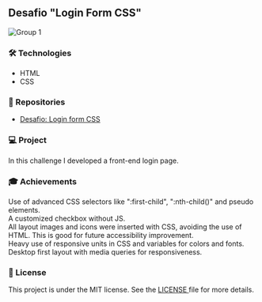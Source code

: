 <h2>Desafio "Login Form CSS"</h2>

![Group 1](https://user-images.githubusercontent.com/73071973/152804042-647fad83-6e0d-4f84-8a92-2d1c052bfd73.jpg)

<h3>🛠 Technologies</h3>
<ul>
  <li>HTML</li>
  <li>CSS</li>
</ul> 

<h3>🎨 Repositories</h3>
<ul>
  <li><a href="https://efficient-sloth-d85.notion.site/Desafio-Login-Form-CSS-a10caea5a183494e97eb9ce4f33536b3">Desafio: Login form CSS</a></li>
</ul> 

<h3>💻 Project</h3>
<p>In this challenge I developed a front-end login page.

<h3>🎓 Achievements</h3>
<p>Use of advanced CSS selectors like ":first-child", ":nth-child()" and pseudo elements.<br>
A customized checkbox without JS.<br>
All layout images and icons were inserted with CSS, avoiding the use of HTML. This is good for future accessibility improvement.<br>
Heavy use of responsive units in CSS and variables for colors and fonts.<br>
Desktop first layout with media queries for responsiveness.</p>

<h3>📝 License</h3>
<p>This project is under the MIT license. See the <a href="https://github.com/lucasmdpereira/nlwtogether2020_origin/blob/main/LICENSE.md"> LICENSE </a> file for more details.<p>
